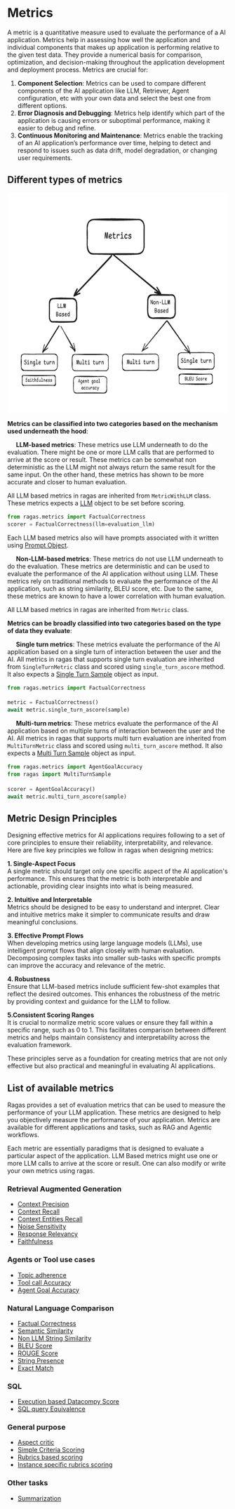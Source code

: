 
# Metrics

A metric is a quantitative measure used to evaluate the performance of a AI application. Metrics help in assessing how well the application and individual components that makes up application is performing relative to the given test data. They provide a numerical basis for comparison, optimization, and decision-making throughout the application development and deployment process. Metrics are crucial for:

1. **Component Selection**: Metrics can be used to compare different components of the AI application like LLM, Retriever, Agent configuration, etc with your own data and select the best one from different options.
2. **Error Diagnosis and Debugging**: Metrics help identify which part of the application is causing errors or suboptimal performance, making it easier to debug and refine.
3. **Continuous Monitoring and Maintenance**: Metrics enable the tracking of an AI application’s performance over time, helping to detect and respond to issues such as data drift, model degradation, or changing user requirements.


## Different types of metrics

<div style="text-align: center;">
    <img src="../../_static/imgs/metrics_mindmap.png" alt="Metrics Mindmap" width="500" height="500">
</div>

**Metrics can be classified into two categories based on the mechanism used underneath the hood**:

&nbsp;&nbsp;&nbsp;&nbsp; **LLM-based metrics**: These metrics use LLM underneath to do the evaluation. There might be one or more LLM calls that are performed to arrive at the score or result. These metrics can be somewhat non deterministic as the LLM might not always return the same result for the same input. On the other hand, these metrics has shown to be more accurate and closer to human evaluation.

All LLM based metrics in ragas are inherited from `MetricWithLLM` class. These metrics expects a [LLM]() object to be set before scoring.

```python
from ragas.metrics import FactualCorrectness
scorer = FactualCorrectness(llm=evaluation_llm)
```

Each LLM based metrics also will have prompts associated with it written using [Prompt Object]().


&nbsp;&nbsp;&nbsp;&nbsp; **Non-LLM-based metrics**: These metrics do not use LLM underneath to do the evaluation. These metrics are deterministic and can be used to evaluate the performance of the AI application without using LLM. These metrics rely on traditional methods to evaluate the performance of the AI application, such as string similarity, BLEU score, etc. Due to the same, these metrics are known to have a lower correlation with human evaluation.

All LLM based metrics in ragas are inherited from `Metric` class. 

**Metrics can be broadly classified into two categories based on the type of data they evaluate**:

&nbsp;&nbsp;&nbsp;&nbsp; **Single turn metrics**: These metrics evaluate the performance of the AI application based on a single turn of interaction between the user and the AI. All metrics in ragas that supports single turn evaluation are inherited from `SingleTurnMetric` class and scored using `single_turn_ascore` method. It also expects a [Single Turn Sample]() object as input.

```python
from ragas.metrics import FactualCorrectness

metric = FactualCorrectness()
await metric.single_turn_ascore(sample)
```

&nbsp;&nbsp;&nbsp;&nbsp; **Multi-turn metrics**: These metrics evaluate the performance of the AI application based on multiple turns of interaction between the user and the AI. All metrics in ragas that supports multi turn evaluation are inherited from `MultiTurnMetric` class and scored using `multi_turn_ascore` method. It also expects a [Multi Turn Sample]() object as input.

```python
from ragas.metrics import AgentGoalAccuracy
from ragas import MultiTurnSample

scorer = AgentGoalAccuracy()
await metric.multi_turn_ascore(sample)
```

## Metric Design Principles

Designing effective metrics for AI applications requires following to a set of core principles to ensure their reliability, interpretability, and relevance. Here are five key principles we follow in ragas when designing metrics:

**1. Single-Aspect Focus**  
A single metric should target only one specific aspect of the AI application's performance. This ensures that the metric is both interpretable and actionable, providing clear insights into what is being measured.

**2. Intuitive and Interpretable**  
Metrics should be designed to be easy to understand and interpret. Clear and intuitive metrics make it simpler to communicate results and draw meaningful conclusions.

**3. Effective Prompt Flows**  
When developing metrics using large language models (LLMs), use intelligent prompt flows that align closely with human evaluation. Decomposing complex tasks into smaller sub-tasks with specific prompts can improve the accuracy and relevance of the metric.

**4. Robustness**  
Ensure that LLM-based metrics include sufficient few-shot examples that reflect the desired outcomes. This enhances the robustness of the metric by providing context and guidance for the LLM to follow.

**5.Consistent Scoring Ranges**  
It is crucial to normalize metric score values or ensure they fall within a specific range, such as 0 to 1. This facilitates comparison between different metrics and helps maintain consistency and interpretability across the evaluation framework.

These principles serve as a foundation for creating metrics that are not only effective but also practical and meaningful in evaluating AI applications.



## List of available metrics

Ragas provides a set of evaluation metrics that can be used to measure the performance of your LLM application. These metrics are designed to help you objectively measure the performance of your application. Metrics are available for different applications and tasks, such as RAG and Agentic workflows. 

Each metric are essentially paradigms that is designed to evaluate a particular aspect of the application. LLM Based metrics might use one or more LLM calls to arrive at the score or result. One can also modify or write your own metrics using ragas.

### Retrieval Augmented Generation
- [Context Precision](context_precision.md)
- [Context Recall](context_recall.md)
- [Context Entities Recall](context_entities_recall.md)
- [Noise Sensitivity](noise_sensitivity.md)
- [Response Relevancy](answer_relevance.md)
- [Faithfulness](faithfulness.md)

### Agents or Tool use cases

- [Topic adherence](topic_adherence.md)
- [Tool call Accuracy](agents.md#tool-call-accuracy)
- [Agent Goal Accuracy](agents.md#agent-goal-accuracy)

### Natural Language Comparison

- [Factual Correctness](factual_correctness.md)
- [Semantic Similarity](semantic_similarity.md)
- [Non LLM String Similarity](traditional.md#non-llm-string-similarity)
- [BLEU Score](traditional.md#bleu-score)
- [ROUGE Score](traditional.md#rouge-score)
- [String Presence](traditional.md#string-presence)
- [Exact Match](traditional.md#exact-match)


### SQL

- [Execution based Datacompy Score](sql.md#execution-based-metrics)
- [SQL query Equivalence](sql.md#sql-query-semantic-equivalence)

### General purpose

- [Aspect critic](general_purpose.md#aspect-critic)
- [Simple Criteria Scoring](general_purpose.md#simple-criteria-scoring)
- [Rubrics based scoring](general_purpose.md#rubrics-based-scoring)
- [Instance specific rubrics scoring](general_purpose.md#instance-specific-rubrics-scoring)

### Other tasks

- [Summarization](summarization_score.md)

